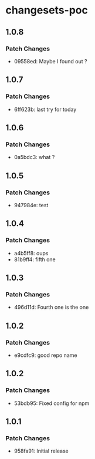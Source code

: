 # changesets-poc

## 1.0.8

### Patch Changes

- 09558ed: Maybe I found out ?

## 1.0.7

### Patch Changes

- 6ff623b: last try for today

## 1.0.6

### Patch Changes

- 0a5bdc3: what ?

## 1.0.5

### Patch Changes

- 947984e: test

## 1.0.4

### Patch Changes

- a4b5ff8: oups
- 81b9ff4: fifth one

## 1.0.3

### Patch Changes

- 496d11d: Fourth one is the one

## 1.0.2

### Patch Changes

- e9cdfc9: good repo name

## 1.0.2

### Patch Changes

- 53bdb95: Fixed config for npm

## 1.0.1

### Patch Changes

- 958fa91: Initial release
